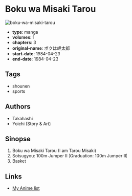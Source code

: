 # Boku wa Misaki Tarou

![boku-wa-misaki-tarou](https://cdn.myanimelist.net/images/manga/1/230388.jpg)

-   **type**: manga
-   **volumes**: 1
-   **chapters**: 3
-   **original-name**: ボクは岬太郎
-   **start-date**: 1984-04-23
-   **end-date**: 1984-04-23

## Tags

-   shounen
-   sports

## Authors

-   Takahashi
-   Yoichi (Story & Art)

## Sinopse

1. Boku wa Misaki Tarou (I am Tarou Misaki)
2. Sotsugyou: 100m Jumper II (Graduation: 100m Jumper II)
3. Basket

## Links

-   [My Anime list](https://myanimelist.net/manga/98514/Boku_wa_Misaki_Tarou)
